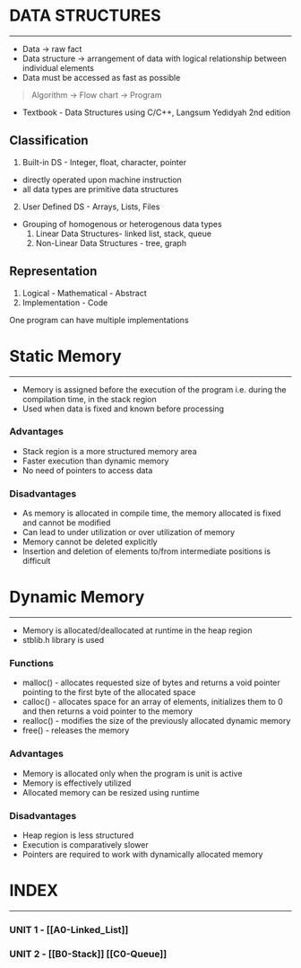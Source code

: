 # DATA STRUCTURES 
---

- Data -> raw fact
- Data structure -> arrangement of data with logical relationship between individual elements
- Data must be accessed as fast as possible

> Algorithm -> Flow chart -> Program

- Textbook - Data Structures using C/C++, Langsum Yedidyah 2nd edition


## Classification 

1. Built-in DS - Integer, float, character, pointer
- directly operated upon machine instruction
- all data types are primitive data structures

2. User Defined DS - Arrays, Lists, Files
- Grouping of homogenous or heterogenous data types
	1. Linear Data Structures- linked list, stack, queue
	2. Non-Linear Data Structures - tree, graph


## Representation

1. Logical - Mathematical - Abstract
2. Implementation - Code

One program can have multiple implementations


# Static Memory
----

- Memory is assigned before the execution of the program i.e. during the compilation time, in the stack region
- Used when data is fixed and known before processing

### Advantages 
- Stack region is a more structured memory area
- Faster execution than dynamic memory
- No need of pointers to access data

### Disadvantages
- As memory is allocated in compile time, the memory allocated is fixed and cannot be modified
- Can lead to under utilization or over utilization of memory
- Memory cannot be deleted explicitly
- Insertion and deletion of elements to/from intermediate positions is difficult


# Dynamic Memory
----
- Memory is allocated/deallocated at runtime in the heap region
- stblib.h library is used 

### Functions 
- malloc() - allocates requested size of bytes and returns a void pointer pointing to the first byte of the allocated space
- calloc() - allocates space for an array of elements, initializes them to 0 and then returns a void pointer to the memory
- realloc() - modifies the size of the previously allocated dynamic memory
- free() - releases the memory

### Advantages
- Memory is allocated only when the program is unit is active
- Memory is effectively utilized
- Allocated memory can be resized using runtime

### Disadvantages
- Heap region is less structured
- Execution is comparatively slower
- Pointers are required to work with dynamically allocated memory



# INDEX
----

### UNIT 1 - [[A0-Linked_List]]
### UNIT 2 - [[B0-Stack]] [[C0-Queue]]
